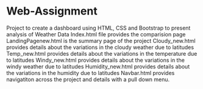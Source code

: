 # Web-Assignment
Project to create a dashboard using HTML, CSS and Bootstrap to present analysis of Weather Data
Index.html file provides the comparision page
LandingPagenew.html is the summary page of the project
Cloudy_new.html provides details about the variations in the cloudy weather due to latitudes
Temp_new.html provides details about the variations in the temperature due to latitudes
Windy_new.html provides details about the variations in the windy weather due to latitudes
Humidity_new.html provides details about the variations in the humidity due to latitudes
Navbar.html provides navigatiton across the project and details with a pull down menu.
